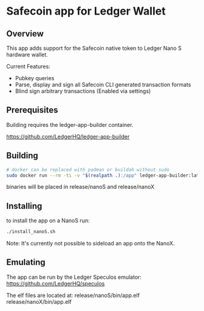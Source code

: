 # Safecoin app for Ledger Wallet

## Overview

This app adds support for the Safecoin native token to Ledger Nano S hardware wallet.

Current Features:
- Pubkey queries
- Parse, display and sign all Safecoin CLI generated transaction formats
- Blind sign arbitrary transactions (Enabled via settings)

## Prerequisites

Building requires the ledger-app-builder container.

https://github.com/LedgerHQ/ledger-app-builder

## Building

```bash
# docker can be replaced with podman or buildah without sudo
sudo docker run --rm -ti -v "$(realpath .):/app" ledger-app-builder:latest ./build.sh
```

binaries will be placed in release/nanoS and release/nanoX

## Installing

to install the app on a NanoS run:

```bash
./install_nanoS.sh
```

Note: It's currently not possible to sideload an app onto the NanoX.

## Emulating

The app can be run by the Ledger Speculos emulator:
https://github.com/LedgerHQ/speculos

The elf files are located at:
release/nanoS/bin/app.elf
release/nanoX/bin/app.elf
